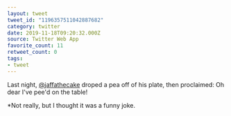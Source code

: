 ```yaml
---
layout: tweet
tweet_id: "1196357511042887682"
category: twitter
date: 2019-11-18T09:20:32.000Z
source: Twitter Web App
favorite_count: 11
retweet_count: 0
tags:
- tweet
---
```


Last night, [@jaffathecake](https://twitter.com/@jaffathecake) droped a pea off of his plate, then proclaimed: Oh dear I've pee'd on the table!

*Not really, but I thought it was a funny joke.
